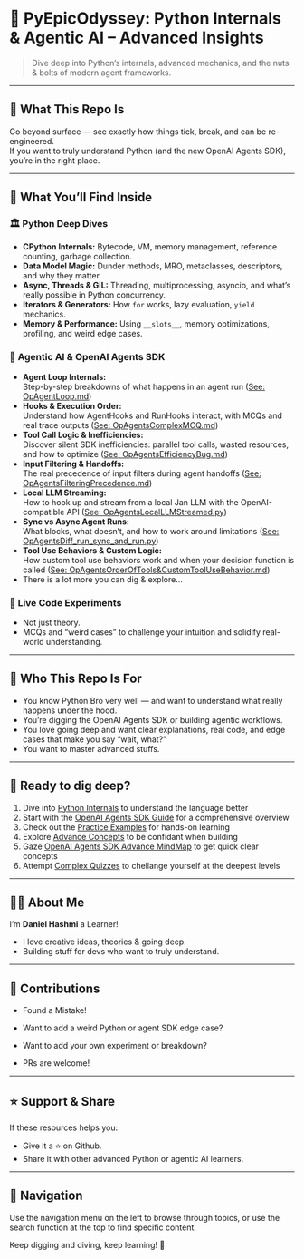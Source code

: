 # 🧠 PyEpicOdyssey: Python Internals & Agentic AI – Advanced Insights

> Dive deep into Python’s internals, advanced mechanics, and the nuts & bolts of modern agent frameworks.  

---

## 🚀 What This Repo Is

Go beyond surface — see exactly how things tick, break, and can be re-engineered.  
If you want to truly understand Python (and the new OpenAI Agents SDK), you’re in the right place.

---

## 🧩 What You’ll Find Inside

### 🏛️ **Python Deep Dives**
- **CPython Internals:** Bytecode, VM, memory management, reference counting, garbage collection.
- **Data Model Magic:** Dunder methods, MRO, metaclasses, descriptors, and why they matter.
- **Async, Threads & GIL:** Threading, multiprocessing, asyncio, and what’s really possible in Python concurrency.
- **Iterators & Generators:** How `for` works, lazy evaluation, `yield` mechanics.
- **Memory & Performance:** Using `__slots__`, memory optimizations, profiling, and weird edge cases.

### 🤖 **Agentic AI & OpenAI Agents SDK**
- **Agent Loop Internals:**  
  Step-by-step breakdowns of what happens in an agent run ([See: OpAgentLoop.md](OpAgentsOlympus/OpAgentLoop.md))
- **Hooks & Execution Order:**  
  Understand how AgentHooks and RunHooks interact, with MCQs and real trace outputs ([See: OpAgentsComplexMCQ.md](OpAgentsOlympus/OpAgentsComplexMCQ.md))
- **Tool Call Logic & Inefficiencies:**  
  Discover silent SDK inefficiencies: parallel tool calls, wasted resources, and how to optimize ([See: OpAgentsEfficiencyBug.md](OpAgentsOlympus/OpAgentsEfficiencyBug.md))
- **Input Filtering & Handoffs:**  
  The real precedence of input filters during agent handoffs ([See: OpAgentsFilteringPrecedence.md](OpAgentsOlympus/OpAgentsFilteringPrecedence.md))
- **Local LLM Streaming:**  
  How to hook up and stream from a local Jan LLM with the OpenAI-compatible API ([See: OpAgentsLocalLLMStreamed.py](OpAgentsOlympus/OpAgentsLocalLLMStreamed.py))
- **Sync vs Async Agent Runs:**  
  What blocks, what doesn’t, and how to work around limitations ([See: OpAgentsDiff_run_sync_and_run.py](OpAgentsOlympus/OpAgentsDiff_run_sync_and_run.py))
- **Tool Use Behaviors & Custom Logic:**  
  How custom tool use behaviors work and when your decision function is called ([See: OpAgentsOrderOfTools&CustomToolUseBehavior.md](OpAgentsOlympus/OpAgentsOrderOfTools%26CustomToolUseBehavior.md))
- There is a lot more you can dig & explore...
  
### 🧪 **Live Code Experiments**
- Not just theory.
- MCQs and “weird cases” to challenge your intuition and solidify real-world understanding.

---

## 🎯 Who This Repo Is For

- You know Python Bro very well — and want to understand what really happens under the hood.
- You’re digging the OpenAI Agents SDK or building agentic workflows.
- You love going deep and want clear explanations, real code, and edge cases that make you say “wait, what?”
- You want to master advanced stuffs.

---

## 🚀 **Ready to dig deep?**  

1. Dive into [Python Internals](PyDeepOlympus/PythonRunningCode.md) to understand the language better
2. Start with the [OpenAI Agents SDK Guide](OpAgentsOlympus/OpenAI_Agents_SDK_Guide.md) for a comprehensive overview
2. Check out the [Practice Examples](OpAgentsOlympus/practice/) for hands-on learning
4. Explore [Advance Concepts](OpAgentsOlympus/) to be confidant when building
4. Gaze [OpenAI Agents SDK Advance MindMap](OpAgentsOlympus/openai_agent_sdk_mindmap) to get quick clear concepts
5. Attempt [Complex Quizzes](OpAgentsOlympus/practice/100-mcqs-answer/) to chellange yourself at the deepest levels

---

## 👨‍💻 About Me

I’m **Daniel Hashmi** a Learner!

- I love creative ideas, theories & going deep.
- Building stuff for devs who want to truly understand.

---

## 🤝 Contributions

- Found a Mistake!

- Want to add a weird Python or agent SDK edge case?

- Want to add your own experiment or breakdown?  

- PRs are welcome!  

---

## ⭐ Support & Share

If these resources helps you:
- Give it a ⭐ on Github.
- Share it with other advanced Python or agentic AI learners.

---

## 📖 Navigation

Use the navigation menu on the left to browse through topics, or use the search function at the top to find specific content.

Keep digging and diving, keep learning! 🚀